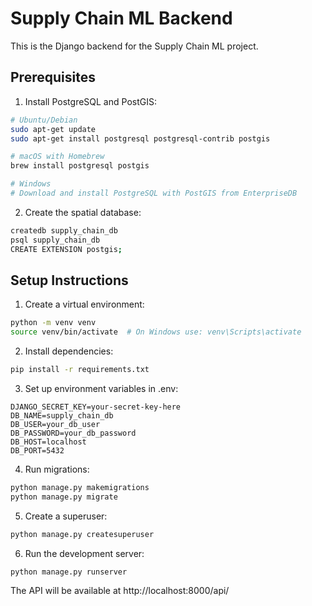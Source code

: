 # Supply Chain ML Backend

This is the Django backend for the Supply Chain ML project.

## Prerequisites

1. Install PostgreSQL and PostGIS:
```bash
# Ubuntu/Debian
sudo apt-get update
sudo apt-get install postgresql postgresql-contrib postgis

# macOS with Homebrew
brew install postgresql postgis

# Windows
# Download and install PostgreSQL with PostGIS from EnterpriseDB
```

2. Create the spatial database:
```bash
createdb supply_chain_db
psql supply_chain_db
CREATE EXTENSION postgis;
```

## Setup Instructions

1. Create a virtual environment:
```bash
python -m venv venv
source venv/bin/activate  # On Windows use: venv\Scripts\activate
```

2. Install dependencies:
```bash
pip install -r requirements.txt
```

3. Set up environment variables in .env:
```
DJANGO_SECRET_KEY=your-secret-key-here
DB_NAME=supply_chain_db
DB_USER=your_db_user
DB_PASSWORD=your_db_password
DB_HOST=localhost
DB_PORT=5432
```

4. Run migrations:
```bash
python manage.py makemigrations
python manage.py migrate
```

5. Create a superuser:
```bash
python manage.py createsuperuser
```

6. Run the development server:
```bash
python manage.py runserver
```

The API will be available at http://localhost:8000/api/